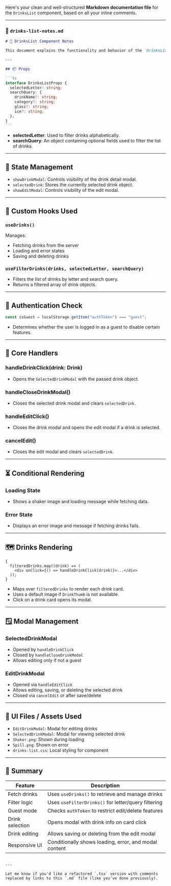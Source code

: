 Here's your clean and well-structured **Markdown documentation file** for the `DrinksList` component, based on all your inline comments.

---

### 📄 `drinks-list-notes.md`

````md
# 🍹 DrinksList Component Notes

This document explains the functionality and behavior of the `DrinksList` component in the frontend of the drinks app. It displays a list of drinks, allows viewing and editing drink details, and handles user interaction and application state.

---

## 📦 Props

```ts
interface DrinksListProps {
  selectedLetter: string;
  searchQuery: {
    drinkName?: string;
    category?: string;
    glass?: string;
    ice?: string;
  };
}
```
````

- **selectedLetter**: Used to filter drinks alphabetically.
- **searchQuery**: An object containing optional fields used to filter the list of drinks.

---

## 🧠 State Management

- `showDrinkModal`: Controls visibility of the drink detail modal.
- `selectedDrink`: Stores the currently selected drink object.
- `showEditModal`: Controls visibility of the edit modal.

---

## 🧲 Custom Hooks Used

### `useDrinks()`

Manages:

- Fetching drinks from the server
- Loading and error states
- Saving and deleting drinks

### `useFilterDrinks(drinks, selectedLetter, searchQuery)`

- Filters the list of drinks by letter and search query.
- Returns a filtered array of drink objects.

---

## 🧪 Authentication Check

```ts
const isGuest = localStorage.getItem("authToken") === "guest";
```

- Determines whether the user is logged in as a guest to disable certain features.

---

## 🧾 Core Handlers

### handleDrinkClick(drink: Drink)

- Opens the `SelectedDrinkModal` with the passed drink object.

### handleCloseDrinkModal()

- Closes the selected drink modal and clears `selectedDrink`.

### handleEditClick()

- Closes the drink modal and opens the edit modal if a drink is selected.

### cancelEdit()

- Closes the edit modal and clears `selectedDrink`.

---

## ⏳ Conditional Rendering

### Loading State

- Shows a shaker image and loading message while fetching data.

### Error State

- Displays an error image and message if fetching drinks fails.

---

## 🗺️ Drinks Rendering

```tsx
{
  filteredDrinks.map((drink) => (
    <div onClick={() => handleDrinkClick(drink)}>...</div>
  ));
}
```

- Maps over `filteredDrinks` to render each drink card.
- Uses a default image if `DrinkThumb` is not available.
- Click on a drink card opens its modal.

---

## 🪟 Modal Management

### SelectedDrinkModal

- Opened by `handleDrinkClick`
- Closed by `handleCloseDrinkModal`
- Allows editing only if not a guest

### EditDrinkModal

- Opened via `handleEditClick`
- Allows editing, saving, or deleting the selected drink
- Closed via `cancelEdit` or after save/delete

---

## 🧩 UI Files / Assets Used

- `EditDrinkModal`: Modal for editing drinks
- `SelectedDrinkModal`: Modal for viewing selected drink
- `Shaker.png`: Shown during loading
- `Spill.png`: Shown on error
- `drinks-list.css`: Local styling for component

---

## 🧠 Summary

| Feature         | Description                                           |
| --------------- | ----------------------------------------------------- |
| Fetch drinks    | Uses `useDrinks()` to retrieve and manage drinks      |
| Filter logic    | Uses `useFilterDrinks()` for letter/query filtering   |
| Guest mode      | Checks `authToken` to restrict edit/delete features   |
| Drink selection | Opens modal with drink info on card click             |
| Drink editing   | Allows saving or deleting from the edit modal         |
| Responsive UI   | Conditionally shows loading, error, and modal content |

```

---

Let me know if you'd like a refactored `.tsx` version with comments replaced by links to this `.md` file (like you’ve done previously).
```
